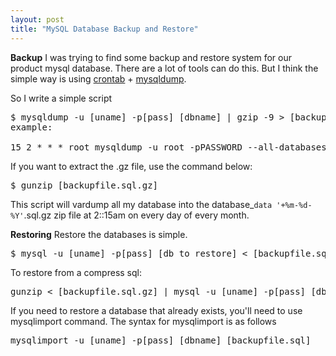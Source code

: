 ```yaml
---
layout: post
title: "MySQL Database Backup and Restore"
---
```


<strong>Backup</strong>
I was trying to find some backup and restore system for our product mysql database. There are a lot of tools can do this. But I think the simple way is using <a href="https://help.ubuntu.com/community/CronHowto">crontab</a> + <a href="http://www.ntchosting.com/mysql/database-dump.html">mysqldump</a>.

So I write a simple script
<pre name='code' class='sql'>
$ mysqldump -u [uname] -p[pass] [dbname] | gzip -9 > [backupfile.sql.gz]
example:

15 2 * * * root mysqldump -u root -pPASSWORD --all-databases | gzip > /usr/local/bk/database_`data '+%m-%d-%Y'`.sql.gz 
</pre>
If you want to extract the .gz file, use the command below:
<pre name='code' class='html'>
$ gunzip [backupfile.sql.gz]
</pre>
This script will vardump all my database into the database_`data '+%m-%d-%Y'`.sql.gz zip file at 2::15am on every day of every month. 

<strong>Restoring</strong>
Restore the databases is simple.
<pre name='code' class='sql'>
$ mysql -u [uname] -p[pass] [db_to_restore] < [backupfile.sql]
</pre>
To restore from a compress sql:
<pre name='code' class='sql'>
gunzip < [backupfile.sql.gz] | mysql -u [uname] -p[pass] [dbname]
</pre>
If you need to restore a database that already exists, you'll need to use mysqlimport command. The syntax for mysqlimport is as follows
<pre name='code' class='sql'>
mysqlimport -u [uname] -p[pass] [dbname] [backupfile.sql]
</pre>